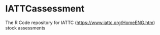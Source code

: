 # IATTCassessment
The R Code repository for IATTC (https://www.iattc.org/HomeENG.htm) stock assessments